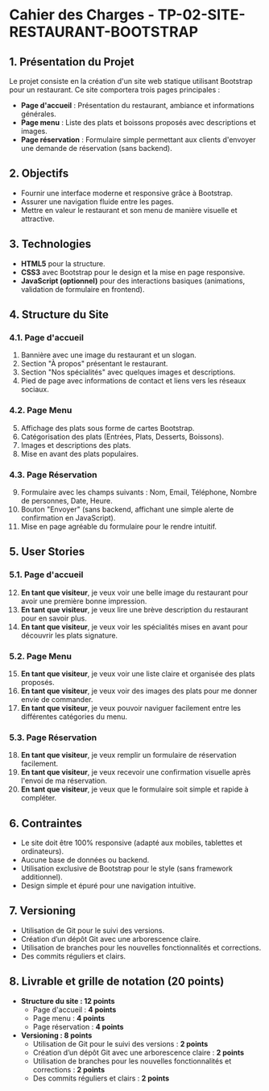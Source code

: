 # Cahier des Charges - TP-02-SITE-RESTAURANT-BOOTSTRAP

## 1. Présentation du Projet

Le projet consiste en la création d'un site web statique utilisant Bootstrap pour un restaurant. Ce site comportera trois pages principales :

- **Page d'accueil** : Présentation du restaurant, ambiance et informations générales.
- **Page menu** : Liste des plats et boissons proposés avec descriptions et images.
- **Page réservation** : Formulaire simple permettant aux clients d'envoyer une demande de réservation (sans backend).

## 2. Objectifs

- Fournir une interface moderne et responsive grâce à Bootstrap.
- Assurer une navigation fluide entre les pages.
- Mettre en valeur le restaurant et son menu de manière visuelle et attractive.

## 3. Technologies

- **HTML5** pour la structure.
- **CSS3** avec Bootstrap pour le design et la mise en page responsive.
- **JavaScript (optionnel)** pour des interactions basiques (animations, validation de formulaire en frontend).

## 4. Structure du Site

### 4.1. Page d'accueil

1. Bannière avec une image du restaurant et un slogan.
2. Section "À propos" présentant le restaurant.
3. Section "Nos spécialités" avec quelques images et descriptions.
4. Pied de page avec informations de contact et liens vers les réseaux sociaux.

### 4.2. Page Menu

5. Affichage des plats sous forme de cartes Bootstrap.
6. Catégorisation des plats (Entrées, Plats, Desserts, Boissons).
7. Images et descriptions des plats.
8. Mise en avant des plats populaires.

### 4.3. Page Réservation

9. Formulaire avec les champs suivants : Nom, Email, Téléphone, Nombre de personnes, Date, Heure.
10. Bouton "Envoyer" (sans backend, affichant une simple alerte de confirmation en JavaScript).
11. Mise en page agréable du formulaire pour le rendre intuitif.

## 5. User Stories

### 5.1. Page d'accueil

12. **En tant que visiteur**, je veux voir une belle image du restaurant pour avoir une première bonne impression.
13. **En tant que visiteur**, je veux lire une brève description du restaurant pour en savoir plus.
14. **En tant que visiteur**, je veux voir les spécialités mises en avant pour découvrir les plats signature.

### 5.2. Page Menu

15. **En tant que visiteur**, je veux voir une liste claire et organisée des plats proposés.
16. **En tant que visiteur**, je veux voir des images des plats pour me donner envie de commander.
17. **En tant que visiteur**, je veux pouvoir naviguer facilement entre les différentes catégories du menu.

### 5.3. Page Réservation

18. **En tant que visiteur**, je veux remplir un formulaire de réservation facilement.
19. **En tant que visiteur**, je veux recevoir une confirmation visuelle après l'envoi de ma réservation.
20. **En tant que visiteur**, je veux que le formulaire soit simple et rapide à compléter.

## 6. Contraintes

- Le site doit être 100% responsive (adapté aux mobiles, tablettes et ordinateurs).
- Aucune base de données ou backend.
- Utilisation exclusive de Bootstrap pour le style (sans framework additionnel).
- Design simple et épuré pour une navigation intuitive.

## 7. Versioning

- Utilisation de Git pour le suivi des versions.
- Création d’un dépôt Git avec une arborescence claire.
- Utilisation de branches pour les nouvelles fonctionnalités et corrections.
- Des commits réguliers et clairs.

## 8. Livrable et grille de notation (20 points)

- **Structure du site : 12 points**
    - Page d'accueil : **4 points**
    - Page menu : **4 points**
    - Page réservation : **4 points**
- **Versioning : 8 points**
    - Utilisation de Git pour le suivi des versions : **2 points**
    - Création d’un dépôt Git avec une arborescence claire : **2 points**
    - Utilisation de branches pour les nouvelles fonctionnalités et corrections : **2 points**
    - Des commits réguliers et clairs : **2 points**



